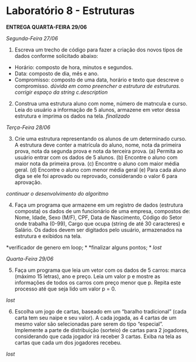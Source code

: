 # Laboratório 8 - Estruturas

**ENTREGA QUARTA-FEIRA 29/06**

*Segunda-Feira 27/06*


1. Escreva  um  trecho  de  código  para  fazer  a  criação  dos  novos  tipos  de  dados  conforme 
solicitado abaixo: 
- Horário: composto de hora, minutos e segundos. 
- Data: composto de dia, mês e ano. 
- Compromisso: composto de uma data, horário e texto que descreve o compromisso.
*dúvida em como preencher a estrutura de estruturas.*
*corrigir espaço da string c.description*

2. Construa uma estrutura aluno com nome, número de matrıcula e curso. Leia do usuário a 
informação de 5 alunos, armazene em vetor dessa estrutura e imprima os dados na tela. *finalizado*

*Terça-Feira 28/06*


3. Crie  uma  estrutura  representando  os  alunos  de  um  determinado  curso.  A  estrutura  deve 
conter a matrícula do aluno, nome, nota da primeira prova, nota da segunda prova e nota 
da terceira prova. 
(a) Permita ao usuário entrar com os dados de 5 alunos. 
(b) Encontre o aluno com maior nota da primeira prova. 
(c) Encontre o aluno com maior média geral. 
(d) Encontre o aluno com menor média geral 
(e) Para cada aluno diga se ele foi aprovado ou reprovado, considerando o valor 6 para 
aprovação. 

*continuar o desenvolvimento do algoritmo*

4. Faça um programa que armazene em um registro de dados (estrutura composta) os dados 
de um funcionário de uma empresa, compostos de: Nome, Idade, Sexo (M/F), CPF, Data de 
Nascimento,  Código  do  Setor  onde  trabalha  (0-99),  Cargo  que  ocupa  (string  de  até  30 
caracteres) e Salário. Os dados devem ser digitados pelo usuário, armazenados na estrutura 
e exibidos na tela.

*verificador de genero em loop; *
*finalizar alguns pontos; *
*lost*


*Quarta-Feira 29/06*


5. Faça um programa que leia um vetor com os dados de 5 carros: marca (máximo 15 letras), 
ano e preço. Leia um valor p e mostre as informações de todos os carros com preço menor 
que p. Repita este processo até que seja lido um valor p = 0.

*lost*

6. Escolha um jogo de cartas, baseado em um “baralho tradicional” (cada carta tem seu naipe 
e seu valor). A cada jogada, as 4 cartas de um mesmo valor são selecionadas pare serem do 
tipo “especial”.  Implemente  a  parte  de  distribuição  (sorteio)  de  cartas  para  2  jogadores, 
considerando que cada jogador irá receber 3 cartas. Exiba na tela as cartas que cada um dos 
jogadores recebeu.

*lost*



